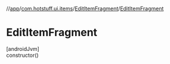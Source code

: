 //[app](../../../index.md)/[com.hotstuff.ui.items](../index.md)/[EditItemFragment](index.md)/[EditItemFragment](-edit-item-fragment.md)

# EditItemFragment

[androidJvm]\
constructor()
